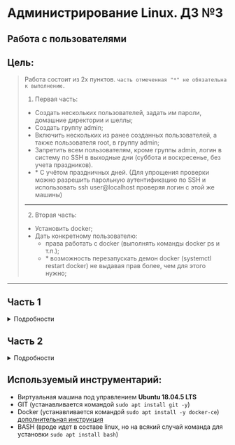 # Администрирование Linux. ДЗ №3
## Работа с пользователями


## Цель:
> Работа состоит из 2х пунктов. `часть отмеченная "*" не обязательна к выполнению.`
> 1. Первая часть:
>  * Создать нескольких пользователей, задать им пароли, домашние директории и шеллы;
>  * Создать группу admin;
>  * Включить нескольких из ранее созданных пользователей, а также пользователя root, в группу admin;
>  * Запретить всем пользователям, кроме группы admin, логин в систему по SSH в выходные дни (суббота и воскресенье, без учета праздников).
>  * \* С учётом праздничных дней.
> (Для упрощения проверки можно разрешить парольную аутентификацию по SSH и использовать ssh user@localhost проверяя логин с этой же машины)
> ---
> 2. Вторая часть:
>  * Установить docker;
>  * Дать конкретному пользователю:
>    * права работать с docker (выполнять команды docker ps и т.п.);
>    * \* возможность перезапускать демон docker (systemctl restart docker) не выдавая прав более, чем для этого нужно;
---


## Часть 1

<details>
<summary>Подробности</summary>

---
### 1. Создание нескольких пользователей

Чтобы создать пользователя в Linux используется команда `useradd <опции> <имя пользователя>`, нам необходимо использовать ключи (опции) `-d /home/<имя пользователя>` для указания домашнего каталога пользователя, и ключ `-s <путь до исполнительного файла оболочки>` для указания используемой оболочки для данного пользователя.


Создадим несколько (3) пользователей с указанием домашней директории и путей для bash (в нашем случае). 
Для этого выполним команды 
```
sudo useradd -d /home/test1 -s /bin/bash test1
sudo useradd -d /home/test2 -s /bin/bash test2
sudo useradd -d /home/test3 -s /bin/bash test3
```

Результат выполнения команд (создание пользователей):

![Результат выполнения команд (создание пользователей)](https://sun9-63.userapi.com/FVJdk6u9kEf1M6tzw7bTk4jIjy2AaZjThsCuzw/wYPOeRXBLWc.jpg "Результат выполнения команд (создание пользователей)")


Для добавления паролей выполним команду `sudo passwd <имя пользователя>` для каждого из пользователей.

Всем пользователям был выставлен незамысловатый пароль: "Qwerty".

Результат выполнения команд (смены пароля для пользователей):

![Результат выполнения команд (смены пароля для пользователей)](https://sun9-8.userapi.com/eP-TZAVCCb4HdXljgfinmMSYGUZYcSVlDGcLnQ/BejFRx0ikRM.jpg "Результат выполнения команд (смены пароля для пользователей)")


Далее была добавлена группа `admin` для этого была выполнена команда `sudo groupadd admin`.
Результат добавления группы:

![Результат добавления группы](https://sun9-59.userapi.com/r6Ah5nZYm5ateNeNOg0oo8o6PoIbmoOUA7Rofg/HL15f3SYDrE.jpg "Результат добавления группы")


Далее были добавлены два пользователя *test1* и *test3* в группу `admin` следующими командами:
```
sudo usermod -aG admin test1
sudo usermod -aG admin test3
```


Также, сразу после добавления удостоверимся в этом, введением команды `id <имя пользователя>`.

Результат добавления в группу нескольких пользователей:

![Результат добавления в группу нескольких пользователей](https://sun9-69.userapi.com/QdWYNILNj1I-CLfdCk4UAtaS-BteYJZABVnhqg/UZHu4u1kNL8.jpg "Результат добавления в группу нескольких пользователей")


Необходимо было еще пользователя **root** добавить в эту же группу:

![Результат добавления пользователя root в группу](https://sun9-38.userapi.com/VYmhf3EatCf7224xnl82PZb6yDW8fZ9K_oIPeg/oZ7tLgPAn2Q.jpg "Результат добавления пользователя root в группу")


При попытках добавить ограничение на использование SSH наткнулся на проблему, что в виртуальной машине, которую я использовал для выполнения лаборатоной работы, не установлен весь пакет SSH (а именно демон не работал и его конфигурационных файлов не было), поэтому была выполнена команда установки всего пакета SSH `sudo apt-get install ssh`

После установки полного пакета мне удалось выполнить пробный вход в систему от имени пользователей.


По заданию необходимо было ограничить использование ssh в определенное время:
| **Дн** | **All**  | **test1** | **test2** | **test3** | **root**  | **nikel** |
| -- |:----:| :----:| :----:| :----:| :----:| :----:|
| **Пн** | + | + | + | + | + | + |
| **Вт** | + | + | + | + | + | + |
| **Ср** | + | + | + | + | + | + |
| **Чт** | + | + | + | + | + | + |
| **Пт** | + | + | + | + | + | + |
| **Сб** | - | + | - | + | + | - |
| **Вс** | - | + | - | + | + | - |

> (где `+` означает, что доступ должен быть разрешен.)


Получается, что в файл `sudo vim /etc/security/time/conf` необходимо дописать 
```
sshd;*;test1|test3|root;Al0000-2400
sshd;*;nikel|test2;Wk0000-2400
```

> Исключение почему-то на моей версии Ubuntu не хотел корректно выполняться (потрачено на разнообразные тесты комбинаций почти 5 часов)

Также, теперь надо добавить в ***/etc/pam.d/sshd*** после последней строчки, которая **начинается** с `auth` следующий код: 
```
account    required     pam_time.so
```


### Проверочка всего, что было выше сотворено:

Удостоверимся, что всё работает корректно.


Попытка войти в понедельник (рабочий день) под разными пользователями:
![Результат впопыток входа](https://sun9-3.userapi.com/LX8rBnn7mcAQgad5U8tVvy53NadJ8ycDqgwXDw/MivZp2Tbtl8.jpg "Попытка войти в понедельник (рабочий день) под разными пользователями")

Попытка войти в субботу (выходной день) под разными пользователями:
![Результат впопыток входа](https://sun9-58.userapi.com/gvcQbV8JvnjdT5VfnM36esnd-GgcbDJ8zMHTNQ/tHk5i7riXwk.jpg "Попытка войти в субботу (выходной день) под разными пользователями")

Фууух, на этом многострадальная первая часть завершена... Дальше проще

---

</details>


## Часть 2

<details>
<summary>Подробности</summary>

---
### 1. Установка docker'а


Установка docker'а производилась [по инструкции](https://losst.ru/ustanovka-docker-na-ubuntu-16-04)


Собственно, подтверждение установки docker'а можно считать рисунок, приведенный ниже:



### 2. Выдача прав на работу с docker'ом конкретному пользователю


Выдача прав пользователю *** __ *** производилась командой `sudo `


Попробуем выполнить частоиспользуемые команды работы с docker'ом, такие как:
- `docker ps -a`
- `docker images`
- `docker search`

Собственно, подтверждением _____ можно считать рисунок, приведенный ниже:


---

</details>

## Используемый инструментарий:
- Виртуальная машина под управлением **Ubuntu 18.04.5 LTS**
- GIT (устанавливается командой `sudo apt install git -y`)
- Docker (устанавливается командой `sudo apt install -y docker-ce`) [дополнительная инструкция](https://losst.ru/ustanovka-docker-na-ubuntu-16-04)
- BASH (вроде идет в составе linux, но на всякий случай команда для установки `sudo apt install bash`)
